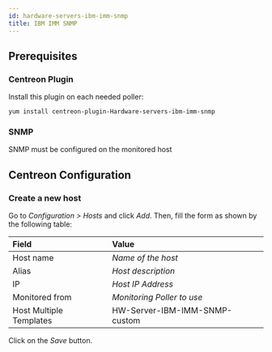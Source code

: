 ```yaml
---
id: hardware-servers-ibm-imm-snmp
title: IBM IMM SNMP
---
```


## Prerequisites

### Centreon Plugin

Install this plugin on each needed poller:

``` shell
yum install centreon-plugin-Hardware-servers-ibm-imm-snmp
```

### SNMP

SNMP must be configured on the monitored host

## Centreon Configuration

### Create a new host

Go to *Configuration \> Hosts* and click *Add*. Then, fill the form as shown by
the following table:

| Field                                | Value                         |
| :----------------------------------- | :---------------------------- |
| Host name                            | *Name of the host*            |
| Alias                                | *Host description*            |
| IP                                   | *Host IP Address*             |
| Monitored from                       | *Monitoring Poller to use*    |
| Host Multiple Templates              | HW-Server-IBM-IMM-SNMP-custom |

Click on the *Save* button.

